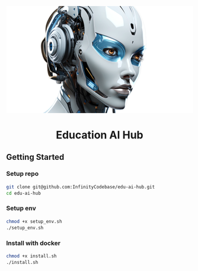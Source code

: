 <div align="center">
  <a href="#">
    <img src="assets/ai_gen.webp" alt="ai image" width="" height="">
  </a>

  <h1 align="center">Education AI Hub</h1>
  
</div>

<!-- GETTING STARTED -->
## Getting Started

### Setup repo
```sh
git clone git@github.com:InfinityCodebase/edu-ai-hub.git
cd edu-ai-hub
```

### Setup env
```sh
chmod +x setup_env.sh
./setup_env.sh
```

### Install with docker

```sh
chmod +x install.sh
./install.sh
```

